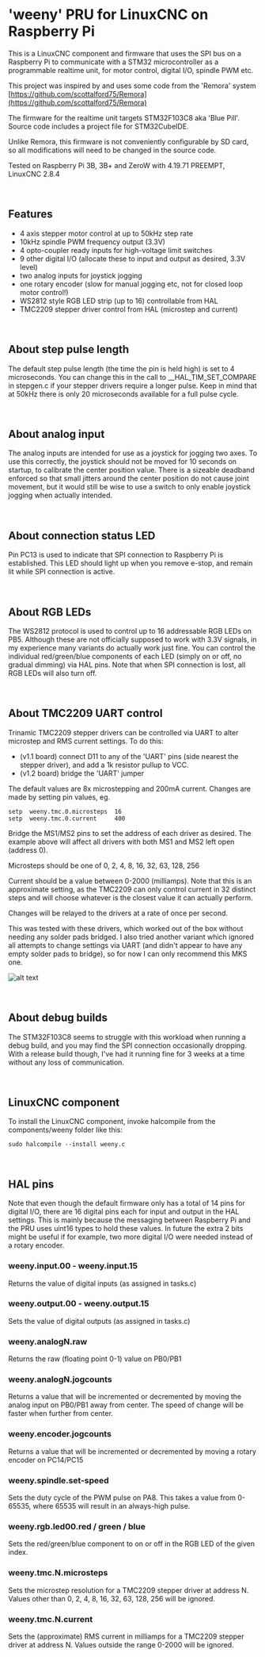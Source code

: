 # 'weeny' PRU for LinuxCNC on Raspberry Pi

This is a LinuxCNC component and firmware that uses the SPI bus on a Raspberry Pi to communicate with a STM32 microcontroller as a programmable realtime unit, for motor control, digital I/O, spindle PWM etc.

This project was inspired by and uses some code from the 'Remora' system [https://github.com/scottalford75/Remora](https://github.com/scottalford75/Remora)

The firmware for the realtime unit targets STM32F103C8 aka 'Blue Pill'. Source code includes a project file for STM32CubeIDE.

Unlike Remora, this firmware is not conveniently configurable by SD card, so all modifications will need to be changed in the source code.

Tested on Raspberry Pi 3B, 3B+ and ZeroW with 4.19.71 PREEMPT, LinuxCNC 2.8.4

<br>

## Features

- 4 axis stepper motor control at up to 50kHz step rate
- 10kHz spindle PWM frequency output (3.3V)
- 4 opto-coupler ready inputs for high-voltage limit switches
- 9 other digital I/O (allocate these to input and output as desired, 3.3V level)
- two analog inputs for joystick jogging
- one rotary encoder (slow for manual jogging etc, not for closed loop motor control!)
- WS2812 style RGB LED strip (up to 16) controllable from HAL
- TMC2209 stepper driver control from HAL (microstep and current)


<br>

## About step pulse length

The default step pulse length (the time the pin is held high) is set to 4 microseconds. You can change this in the call to __HAL_TIM_SET_COMPARE in stepgen.c if your stepper drivers require a longer pulse. Keep in mind that at 50kHz there is only 20 microseconds available for a full pulse cycle.

<br>

## About analog input 

The analog inputs are intended for use as a joystick for jogging two axes. To use this correctly, the joystick should not be moved for 10 seconds on startup, to calibrate the center position value. There is a sizeable deadband enforced so that small jitters around the center position do not cause joint movement, but it would still be wise to use a switch to only enable joystick jogging when actually intended.

<br>

## About connection status LED

Pin PC13 is used to indicate that SPI connection to Raspberry Pi is established. This LED should light up when you remove e-stop, and remain lit while SPI connection is active.

<br>

## About RGB LEDs

The WS2812 protocol is used to control up to 16 addressable RGB LEDs on PB5. Although these are not officially supposed to work with 3.3V signals, in my experience many variants do actually work just fine. You can control the individual red/green/blue components of each LED (simply on or off, no gradual dimming) via HAL pins. Note that when SPI connection is lost, all RGB LEDs will also turn off.

<br>

## About TMC2209 UART control

Trinamic TMC2209 stepper drivers can be controlled via UART to alter microstep and RMS current settings. To do this:

- (v1.1 board) connect D11 to any of the 'UART' pins (side nearest the stepper driver), and add a 1k resistor pullup to VCC.
- (v1.2 board) bridge the 'UART' jumper

The default values are 8x microstepping and 200mA current. Changes are made by setting pin values, eg.

    setp  weeny.tmc.0.microsteps  16
    setp  weeny.tmc.0.current     400

Bridge the MS1/MS2 pins to set the address of each driver as desired. The example above will affect all drivers with both MS1 and MS2 left open (address 0).

Microsteps should be one of 0, 2, 4, 8, 16, 32, 63, 128, 256

Current should be a value between 0-2000 (milliamps). Note that this is an approximate setting, as the TMC2209 can only control current in 32 distinct steps and will choose whatever is the closest value it can actually perform.

Changes will be relayed to the drivers at a rate of once per second.

This was tested with these drivers, which worked out of the box without needing any solder pads bridged. I also tried another variant which ignored all attempts to change settings via UART (and didn't appear to have any empty solder pads to bridge), so for now I can only recommend this MKS one.

![alt text](https://www.iforce2d.net/tmp/mks.png)

<br>

## About debug builds

The STM32F103C8 seems to struggle with this workload when running a debug build, and you may find the SPI connection occasionally dropping. With a release build though, I've had it running fine for 3 weeks at a time without any loss of communication.

<br>

## LinuxCNC component

To install the LinuxCNC component, invoke halcompile from the components/weeny folder like this:

`sudo halcompile --install weeny.c`

<br>

## HAL pins

Note that even though the default firmware only has a total of 14 pins for digital I/O, there are 16 digital pins each for input and output in the HAL settings. This is mainly because the messaging between Raspberry Pi and the PRU uses uint16 types to hold these values. In future the extra 2 bits might be useful if for example, two more digital I/O were needed instead of a rotary encoder.

### weeny.input.00 - weeny.input.15

Returns the value of digital inputs (as assigned in tasks.c)

### weeny.output.00 - weeny.output.15

Sets the value of digital outputs (as assigned in tasks.c)

### weeny.analogN.raw

Returns the raw (floating point 0-1) value on PB0/PB1

### weeny.analogN.jogcounts

Returns a value that will be incremented or decremented by moving the analog input on PB0/PB1 away from center. The speed of change will be faster when further from center.

### weeny.encoder.jogcounts

Returns a value that will be incremented or decremented by moving a rotary encoder on PC14/PC15

### weeny.spindle.set-speed

Sets the duty cycle of the PWM pulse on PA8. This takes a value from 0-65535, where 65535 will result in an always-high pulse.

### weeny.rgb.led00.red / green / blue

Sets the red/green/blue component to on or off in the RGB LED of the given index.

### weeny.tmc.N.microsteps

Sets the microstep resolution for a TMC2209 stepper driver at address N. Values other than 0, 2, 4, 8, 16, 32, 63, 128, 256 will be ignored.

### weeny.tmc.N.current

Sets the (approximate) RMS current in milliamps for a TMC2209 stepper driver at address N. Values outside the range 0-2000 will be ignored.

<br>

<br>
<br>
<br>
<br>
<br>

